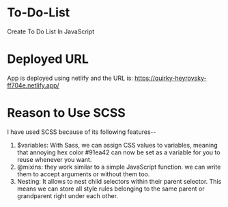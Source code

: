 # To-Do-List
Create To Do List In JavaScript

# Deployed URL
App is deployed using netlify and the URL is:
https://quirky-heyrovsky-ff704e.netlify.app/

# Reason to Use SCSS
I have used SCSS because of its following features-- 
1. $variables:  With Sass, we can assign CSS values to variables, meaning that annoying hex color #91ea42 can now be set as a variable for you to reuse whenever you want.
2. @mixins: they work similar to a simple JavaScript function. we can write them to accept arguments or without them too.
3. Nesting: It allows  to nest child selectors within their parent selector. This means we can store all style rules belonging to the same parent or grandparent right under each other.

